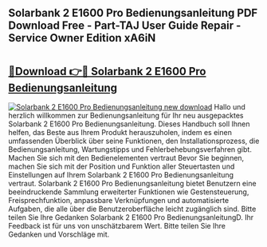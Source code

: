 ## Solarbank 2 E1600 Pro Bedienungsanleitung PDF Download Free - Part-TAJ User Guide Repair - Service Owner Edition xA6iN

# <h2><a href="http://df1kwk.blite.top/?on=Solarbank+2+E1600+Pro+Bedienungsanleitung">🔗Download 👉🔴 Solarbank 2 E1600 Pro Bedienungsanleitung</a></h2>

[![Solarbank 2 E1600 Pro Bedienungsanleitung new download](https://i.imgur.com/lujVjoI.png)](http://df1kwk.blite.top/?on=Solarbank+2+E1600+Pro+Bedienungsanleitung)
Hallo und herzlich willkommen zur Bedienungsanleitung für Ihr neu ausgepacktes Solarbank 2 E1600 Pro Bedienungsanleitung. Dieses Handbuch soll Ihnen helfen, das Beste aus Ihrem Produkt herauszuholen, indem es einen umfassenden Überblick über seine Funktionen, den Installationsprozess, die Bedienungsanleitung, Wartungstipps und Fehlerbehebungsverfahren gibt. Machen Sie sich mit den Bedienelementen vertraut Bevor Sie beginnen, machen Sie sich mit der Position und Funktion aller Steuertasten und Einstellungen auf Ihrem Solarbank 2 E1600 Pro Bedienungsanleitung vertraut. Solarbank 2 E1600 Pro Bedienungsanleitung bietet Benutzern eine beeindruckende Sammlung erweiterter Funktionen wie Gestensteuerung, Freisprechfunktion, anpassbare Verknüpfungen und automatisierte Aufgaben, die alle über die Benutzeroberfläche leicht zugänglich sind. Bitte teilen Sie Ihre Gedanken Solarbank 2 E1600 Pro BedienungsanleitungD. Ihr Feedback ist für uns von unschätzbarem Wert. Bitte teilen Sie Ihre Gedanken und Vorschläge mit.

